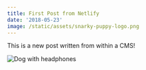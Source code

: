 ```yaml
---
title: First Post from Netlify
date: '2018-05-23'
image: /static/assets/snarky-puppy-logo.png
---
```


This is a new post written from within a CMS!

![Dog with headphones](/assets/snarky-puppy-logo.png)
